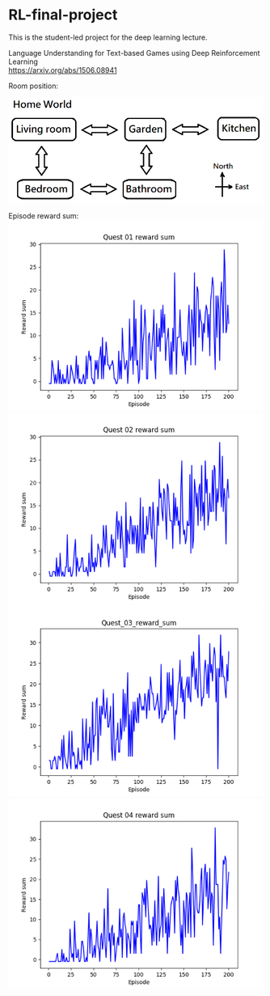 # RL-final-project

This is the student-led project for the deep learning lecture.  

Language Understanding for Text-based Games using Deep Reinforcement Learning  
https://arxiv.org/abs/1506.08941


Room position:  

![alt text](https://github.com/DenpaBoy/RL-final-project/blob/Stable-success-v1/images/Home%20world.png)


Episode reward sum:
![alt text](https://github.com/DenpaBoy/RL-final-project/blob/Stable-success-v1/images/Quest_01_reward_sum.png)
![alt text](https://github.com/DenpaBoy/RL-final-project/blob/Stable-success-v1/images/Quest_02_reward_sum.png)
![alt text](https://github.com/DenpaBoy/RL-final-project/blob/Stable-success-v1/images/Quest_03_reward_sum.png)
![alt text](https://github.com/DenpaBoy/RL-final-project/blob/Stable-success-v1/images/Quest_04_reward_sum.png)
